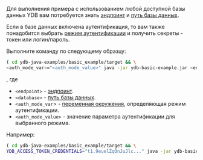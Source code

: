 Для выполнения примера с использованием любой доступной базы данных YDB вам потребуется знать [эндпоинт](../../../../concepts/connect.md#endpoint) и [путь базы данных](../../../../concepts/connect.md#database).

Если в базе данных включена аутентификация, то вам также понадобится выбрать [режим аутентификации](../../../../concepts/auth.md) и получить секреты - токен или логин/пароль.

Выполните команду по следующему образцу:

```bash
( cd ydb-java-examples/basic_example/target && \
<auth_mode_var>="<auth_mode_value>" java -jar ydb-basic-example.jar <endpoint>?database=<database>)
```

, где

- `<endpoint>` - [эндпоинт](../../../../concepts/connect.md#endpoint).
- `<database>` - [путь базы данных](../../../../concepts/connect.md#database).
- `<auth_mode_var`> - [переменная окружения](../../../../reference/ydb-sdk/auth.md#env), определяющая режим аутентификации.
- `<auth_mode_value>` - значение параметра аутентификации для выбранного режима.

Например:

```bash
( cd ydb-java-examples/basic_example/target && \
YDB_ACCESS_TOKEN_CREDENTIALS="t1.9euelZqOnJuJlc..." java -jar ydb-basic-example.jar grpcs://ydb.example.com:2135?database=/somepath/somelocation)
```
